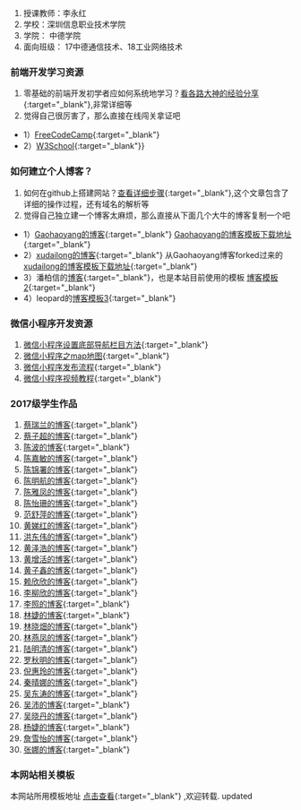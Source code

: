 1. 授课教师：李永红
2. 学校：深圳信息职业技术学院
3. 学院： 中德学院
4. 面向班级： 17中德通信技术、18工业网络技术

### 前端开发学习资源
1.  零基础的前端开发初学者应如何系统地学习？[看各路大神的经验分享](https://www.zhihu.com/question/19834302){:target="_blank"},非常详细等
2.  觉得自己很厉害了，那么直接在线闯关拿证吧
- 1）[FreeCodeCamp](https://www.freecodecamp.cn){:target="_blank"}
- 2）[W3School](https://www.w3cschool.cn/){:target="_blank"}}
   

### 如何建立个人博客？

1.  如何在github上搭建网站？[查看详细步骤](https://www.cnblogs.com/camille666/p/how_to_build_website_at_github.html/){:target="_blank"},这个文章包含了详细的操作过程，还有域名的解析等
2.  觉得自己独立建一个博客太麻烦，那么直接从下面几个大牛的博客复制一个吧
- 1）[Gaohaoyang的博客](https://gaohaoyang.github.io/){:target="_blank"}
   [Gaohaoyang的博客模板下载地址](https://github.com/gaohaoyang/gaohaoyang.github.io){:target="_blank"}
- 2）[xudailong的博客](https://643435675.github.io/){:target="_blank"} 从Gaohaoyang博客forked过来的 
[xudailong的博客模板下载地址](https://github.com/643435675/643435675.github.io/){:target="_blank"}
- 3）潘柏信的[博客](http://baixin.io/){:target="_blank"}，也是本站目前使用的模板
  [博客模板2](https://github.com/leopardpan/leopardpan.github.io){:target="_blank"}
- 4）leopard的[博客模板3](https://github.com/MengZheK/kangblog.github.io){:target="_blank"}


### 微信小程序开发资源
1. [微信小程序设置底部导航栏目方法](https://blog.csdn.net/u012118993/article/details/52943783){:target="_blank"} 
2. [微信小程序之map地图](https://blog.csdn.net/hedong_77/article/details/55189978){:target="_blank"}
3. [微信小程序发布流程](https://jingyan.baidu.com/article/fea4511a2e027cf7bb91250c.html ){:target="_blank"}
4. [微信小程序视频教程](https://pan.baidu.com/s/1kUXxZ0b){:target="_blank"}

### 2017级学生作品

1. [蔡瑞兰的博客]( https://RaeLyn-Cai.github.io){:target="_blank"}
2. [蔡子超的博客]( https://xing8228.github.io){:target="_blank"}
3. [陈波的博客]( https://kriszhan.github.io){:target="_blank"}
4. [陈嘉敏的博客]( https://shujsegubfgf.github.io){:target="_blank"}
5. [陈锦署的博客]( https://chenjinshu123.github.io/){:target="_blank"}
6. [陈明航的博客]( https://crazylxr.github.io/){:target="_blank"}
7. [陈雅凤的博客]( http://neineimax.guthub.io){:target="_blank"}
8. [陈怡珊的博客]( https://chenyishan.github.io/){:target="_blank"}
9. [范舒萍的博客]( https://fanshuping.github.io/){:target="_blank"}
10. [黄娣红的博客]( https://verygoo.github.io){:target="_blank"}
11. [洪东伟的博客]( https://youarestrict.github.io){:target="_blank"}
12. [黄泽浩的博客]( https://huang1212.github.io/){:target="_blank"}
13. [黄增活的博客]( https://kokozh.github.io/){:target="_blank"}
14. [黄子鑫的博客]( https://hzx0406.github.io/){:target="_blank"}
15. [赖欣欣的博客]( https://lxxxzf.github.io/){:target="_blank"}
16. [李柳欣的博客]( https://luckyabgelgirl.github.io/){:target="_blank"}
17. [李照的博客]( https://www.lizhao.tech/){:target="_blank"}
18. [林婕的博客]( https://L55J.github.io/){:target="_blank"}
19. [林晓畑的博客]( https://lxtxx.github.io){:target="_blank"}
20. [林燕凤的博客]( https://Raynas.github.io){:target="_blank"}
21. [陆明清的博客]( https://babylikeLmq.github.io){:target="_blank"}
22. [罗秋明的博客]( https://ywhlqm.github.io){:target="_blank"}
23. [倪惠玲的博客]( https://nihuiling.github.io/){:target="_blank"}
24. [秦晴娜的博客]( https://QINQQN.github.io){:target="_blank"}
25. [吴东涛的博客]( https://wuyanzu12.github.io){:target="_blank"}
26. [吴沛的博客]( https://eyerer.github.io){:target="_blank"}
27. [吴晓丹的博客]( http://toothpaste5576.github.io/){:target="_blank"}
28. [杨婕的博客]( https://gemkerr.github.io/){:target="_blank"}
29. [詹雪怡的博客]( https://ChanYeol61.github.io){:target="_blank"}
30. [张娜的博客]( https://nzzzzzzzz.github.io){:target="_blank"}


### 本网站相关模板
本网站所用模板地址 [点击查看](https://github.com/cuteftp/cuteftp.github.io/){:target="_blank"} ,欢迎转载.
updated 


